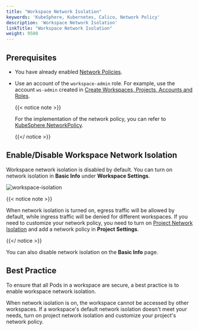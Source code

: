 ```yaml
---
title: "Workspace Network Isolation"
keywords: 'KubeSphere, Kubernetes, Calico, Network Policy'
description: 'Workspace Network Isolation'
linkTitle: "Workspace Network Isolation"
weight: 9500
---
```


## Prerequisites

- You have already enabled [Network Policies](../../pluggable-components/network-policy/).

- Use an account of the `workspace-admin` role. For example, use the account `ws-admin` created in [Create Workspaces, Projects, Accounts and Roles](../../quick-start/create-workspace-and-project/).

  {{< notice note >}}

  For the implementation of the network policy, you can refer to [KubeSphere NetworkPolicy](https://github.com/kubesphere/community/blob/master/sig-network/concepts-and-designs/kubesphere-network-policy.md).

  {{</ notice >}}

## Enable/Disable Workspace Network Isolation

Workspace network isolation is disabled by default. You can turn on network isolation in **Basic Info** under **Workspace Settings**.

![workspace-isolation](/images/docs/workspace-administration/workspace-network-isolation/workspace-isolation.jpg)

{{< notice note >}}

When network isolation is turned on, egress traffic will be allowed by default, while ingress traffic will be denied for different workspaces. If you need to customize your network policy, you need to turn on [Project Network Isolation](../../project-administration/project-network-isolation) and add a network policy in **Project Settings**.

{{</ notice >}}

You can also disable network isolation on the **Basic Info** page.

## Best Practice

To ensure that all Pods in a workspace are secure, a best practice is to enable workspace network isolation.

When network isolation is on, the workspace cannot be accessed by other workspaces. If a workspace's default network isolation doesn't meet your needs, turn on project network isolation and customize your project's network policy.
